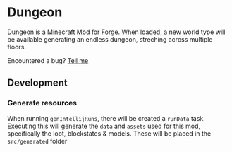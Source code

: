 # Dungeon

Dungeon is a Minecraft Mod for [Forge](http://files.minecraftforge.net/).
When loaded, a new world type will be available generating an endless dungeon, streching across multiple floors.

Encountered a bug? [Tell me](https://github.com/PssbleTrngle/Dungeon/issues/new/choose)

## Development

### Generate resources
When running `genIntellijRuns`, there will be created a `runData` task.
Executing this will generate the `data` and `assets` used for this mod,
specifically the loot, blockstates & models.
These will be placed in the `src/generated` folder
